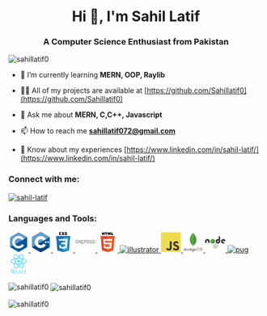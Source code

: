 <h1 align="center">Hi 👋, I'm Sahil Latif</h1>
<h3 align="center">A Computer Science Enthusiast from Pakistan</h3>

<p align="left"> <img src="https://komarev.com/ghpvc/?username=sahillatif0&label=Profile%20views&color=0e75b6&style=flat" alt="sahillatif0" /> </p>

- 🌱 I’m currently learning **MERN, OOP, Raylib**

- 👨‍💻 All of my projects are available at [https://github.com/Sahillatif0](https://github.com/Sahillatif0)

- 💬 Ask me about **MERN, C,C++, Javascript**

- 📫 How to reach me **sahillatif072@gmail.com**

- 📄 Know about my experiences [https://www.linkedin.com/in/sahil-latif/](https://www.linkedin.com/in/sahil-latif/)

<h3 align="left">Connect with me:</h3>
<p align="left">
<a href="https://linkedin.com/in/sahil-latif" target="blank"><img align="center" src="https://raw.githubusercontent.com/rahuldkjain/github-profile-readme-generator/master/src/images/icons/Social/linked-in-alt.svg" alt="sahil-latif" height="30" width="40" /></a>
</p>

<h3 align="left">Languages and Tools:</h3>
<p align="left"> <a href="https://www.cprogramming.com/" target="_blank" rel="noreferrer"> <img src="https://raw.githubusercontent.com/devicons/devicon/master/icons/c/c-original.svg" alt="c" width="40" height="40"/> </a> <a href="https://www.w3schools.com/cpp/" target="_blank" rel="noreferrer"> <img src="https://raw.githubusercontent.com/devicons/devicon/master/icons/cplusplus/cplusplus-original.svg" alt="cplusplus" width="40" height="40"/> </a> <a href="https://www.w3schools.com/css/" target="_blank" rel="noreferrer"> <img src="https://raw.githubusercontent.com/devicons/devicon/master/icons/css3/css3-original-wordmark.svg" alt="css3" width="40" height="40"/> </a> <a href="https://expressjs.com" target="_blank" rel="noreferrer"> <img src="https://raw.githubusercontent.com/devicons/devicon/master/icons/express/express-original-wordmark.svg" alt="express" width="40" height="40"/> </a> <a href="https://www.w3.org/html/" target="_blank" rel="noreferrer"> <img src="https://raw.githubusercontent.com/devicons/devicon/master/icons/html5/html5-original-wordmark.svg" alt="html5" width="40" height="40"/> </a> <a href="https://www.adobe.com/in/products/illustrator.html" target="_blank" rel="noreferrer"> <img src="https://www.vectorlogo.zone/logos/adobe_illustrator/adobe_illustrator-icon.svg" alt="illustrator" width="40" height="40"/> </a> <a href="https://developer.mozilla.org/en-US/docs/Web/JavaScript" target="_blank" rel="noreferrer"> <img src="https://raw.githubusercontent.com/devicons/devicon/master/icons/javascript/javascript-original.svg" alt="javascript" width="40" height="40"/> </a> <a href="https://www.mongodb.com/" target="_blank" rel="noreferrer"> <img src="https://raw.githubusercontent.com/devicons/devicon/master/icons/mongodb/mongodb-original-wordmark.svg" alt="mongodb" width="40" height="40"/> </a> <a href="https://nodejs.org" target="_blank" rel="noreferrer"> <img src="https://raw.githubusercontent.com/devicons/devicon/master/icons/nodejs/nodejs-original-wordmark.svg" alt="nodejs" width="40" height="40"/> </a> <a href="https://pugjs.org" target="_blank" rel="noreferrer"> <img src="https://cdn.worldvectorlogo.com/logos/pug.svg" alt="pug" width="40" height="40"/> </a> <a href="https://reactjs.org/" target="_blank" rel="noreferrer"> <img src="https://raw.githubusercontent.com/devicons/devicon/master/icons/react/react-original-wordmark.svg" alt="react" width="40" height="40"/> </a> </p>

<p><img align="left" src="https://github-readme-stats.vercel.app/api/top-langs?username=sahillatif0&show_icons=true&locale=en&layout=compact" alt="sahillatif0" /></p>

<p>&nbsp;<img align="center" src="https://github-readme-stats.vercel.app/api?username=sahillatif0&show_icons=true&locale=en" alt="sahillatif0" /></p>

<p><img align="center" src="https://github-readme-streak-stats.herokuapp.com/?user=sahillatif0&" alt="sahillatif0" /></p>

